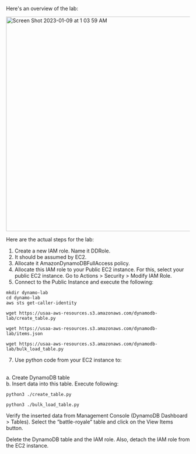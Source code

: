 
Here's an overview of the lab: 

<img width="586" alt="Screen Shot 2023-01-09 at 1 03 59 AM" src="https://user-images.githubusercontent.com/25653204/211248888-81d3d906-6c94-4563-a4e5-4a71f9c35486.png">

Here are the actual steps for the lab: 

1. Create a new IAM role. Name it DDRole. 
1. It should be assumed by EC2. 
1. Allocate it AmazonDynamoDBFullAccess policy.
1. Allocate this IAM role to your Public EC2 instance. For this, select your public EC2 instance. Go to Actions > Security > Modify IAM Role. 
1. Connect to the Public Instance and execute the following:

```console
mkdir dynamo-lab
cd dynamo-lab
aws sts get-caller-identity 

wget https://usaa-aws-resources.s3.amazonaws.com/dynamodb-lab/create_table.py

wget https://usaa-aws-resources.s3.amazonaws.com/dynamodb-lab/items.json

wget https://usaa-aws-resources.s3.amazonaws.com/dynamodb-lab/bulk_load_table.py

```

7. Use python code from your EC2 instance to:
<br/>
a. Create DynamoDB table
<br/>
b. Insert data into this table. Execute following: 

```console
python3 ./create_table.py 

python3 ./bulk_load_table.py 
```

Verify the inserted data from Management Console (DynamoDB Dashboard > Tables). Select the “battle-royale” table and click on the View Items button.

Delete the DynamoDB table and the IAM role. Also, detach the IAM role from the EC2 instance.


